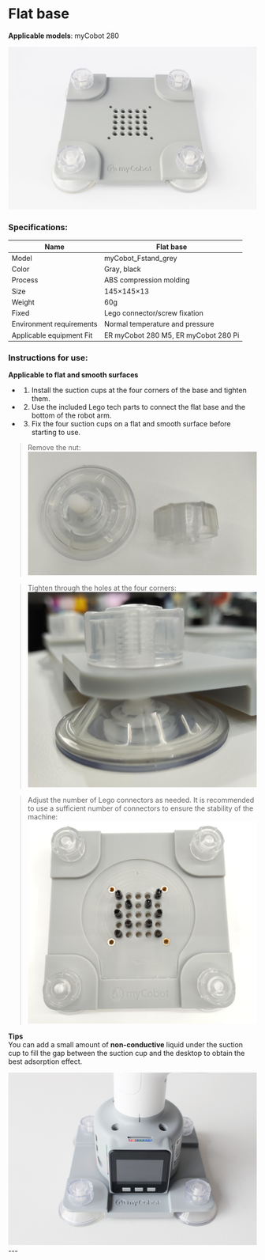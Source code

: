 # Flat base

**Applicable models**: myCobot 280

![Figure 12](../../resource\4-SupportAndService\Accessories\base1/stand_f_1.jpg)

### Specifications:

| Name | Flat base |
| -------------- | ------------------------------------ |
| Model | myCobot_Fstand_grey |
| Color | Gray, black |
| Process | ABS compression molding |
| Size | 145×145×13 |
| Weight | 60g |
| Fixed | Lego connector/screw fixation |
| Environment requirements | Normal temperature and pressure |
| Applicable equipment Fit | ER myCobot 280 M5, ER myCobot 280 Pi |

### Instructions for use:

**Applicable to flat and smooth surfaces** <br>

- 1. Install the suction cups at the four corners of the base and tighten them.

- 2. Use the included Lego tech parts to connect the flat base and the bottom of the robot arm.

- 3. Fix the four suction cups on a flat and smooth surface before starting to use.

> Remove the nut:
> ![alt text](../../resource\4-SupportAndService\Accessories\base1/SuctionInstallation.jpg)

> Tighten through the holes at the four corners:
> ![alt text](../../resource\4-SupportAndService\Accessories\base1/SuctionInstallation2.jpg)

> Adjust the number of Lego connectors as needed. It is recommended to use a sufficient number of connectors to ensure the stability of the machine:
> ![alt text](../../resource\4-SupportAndService\Accessories\base1/SuctionInstallation3.jpg)

**Tips** <br>
You can add a small amount of **non-conductive** liquid under the suction cup to fill the gap between the suction cup and the desktop to obtain the best adsorption effect.

![Figure 12](../../resource\4-SupportAndService\Accessories\base1/SuctionInstallation4.jpg) ---